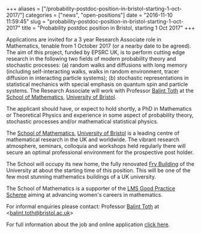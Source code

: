 +++
aliases = ["/probability-postdoc-position-in-bristol-starting-1-oct-2017/"]
categories = ["news", "open-positions"]
date = "2016-11-10 11:59:45"
slug = "probability-postdoc-position-in-bristol-starting-1-oct-2017"
title = "Probability postdoc position in Bristol, starting 1 Oct 2017"
+++
<div>

Applications are invited for a 3 year Research Associate role in
Mathematics, tenable from <span class="aBn" tabindex="0"
term="goog_344266126"><span class="aQJ">1 October 2017</span></span> (or
a nearby date to be agreed). The aim of this project, funded by EPSRC
UK, is to perform cutting edge research in the following two fields of
modern probability theory and stochastic processes: (a) random walks and
diffusions with long memory (including self-interacting walks, walks in
random environment, tracer diffusion in interacting particle systems);
(b) stochastic representations in statistical mechanics with special
emphasis on quantum spin and particle systems. The Research Associate
will work with Professor [Balint
Toth](https://people.maths.bris.ac.uk/%7Emabat/) at the [School of
Mathematics](http://www.bristol.ac.uk/maths/), [University of
Bristol](http://www.bristol.ac.uk/).

</div>

<div>

</div>

<div>

The applicant should have, or expect to hold shortly, a PhD in
Mathematics or Theoretical Physics and experience in some aspect of
probability theory, stochastic processes and/or mathematical statistical
physics.

</div>

<div>

</div>

<div>

The [School of Mathematics](http://www.bristol.ac.uk/maths/),
[University of Bristol](http://www.bristol.ac.uk/) is a leading centre
of mathematical research in the UK and worldwide. The vibrant research
atmosphere, seminars, colloquia and workshops held regularly there will
secure an optimal professional environment for the prospective post
holder.

</div>

<div>

</div>

<div>

The School will occupy its new home, the fully renovated [Fry
Building](http://www.bristol.ac.uk/estates/projects/fry/) of the
University at about the starting time of this position. This will be one
of the few most stunning mathematics buildings of a UK university.

</div>

<div>

</div>

<div>

The School of Mathematics is a supporter of the [LMS Good Practice
Scheme](http://www.bristol.ac.uk/maths/about/working-environment/)
aiming at advancing women's careers in mathematics.

</div>

<div>

</div>

<div>

For informal enquiries please contact: Professor [Balint
Toth](https://people.maths.bris.ac.uk/%7Emabat/) at
&lt;<balint.toth@bristol.ac.uk>&gt;

</div>

<div>

</div>

<div>

</div>

<div>

For full information about the job and online application [click
here](http://www.bristol.ac.uk/jobs/find/details.html?nPostingId=5266&nPostingTargetId=19681&id=Q50FK026203F3VBQBV7V77V83&LG=UK&mask=uobext).

</div>

<div>

</div>
